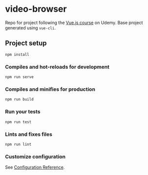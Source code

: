 # video-browser

Repo for project following the [Vue.js course](https://www.udemy.com/vue-js-course/) on Udemy. Base project generated using `vue-cli`.

## Project setup
```
npm install
```

### Compiles and hot-reloads for development
```
npm run serve
```

### Compiles and minifies for production
```
npm run build
```

### Run your tests
```
npm run test
```

### Lints and fixes files
```
npm run lint
```

### Customize configuration
See [Configuration Reference](https://cli.vuejs.org/config/).
